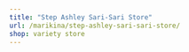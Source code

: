 ```yaml
---
title: "Step Ashley Sari-Sari Store"
url: /marikina/step-ashley-sari-sari-store/
shop: variety store
---
```

